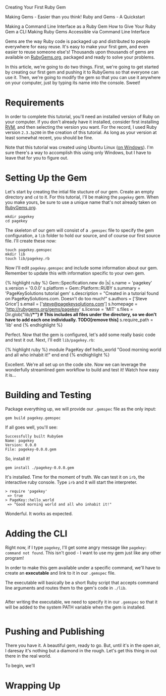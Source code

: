 Creating Your First Ruby Gem

Making Gems - Easier than you think!
Ruby and Gems - A Quickstart

Making a Command Line Interface as a Ruby Gem
How to Give Your Ruby Gem a CLI
Making Ruby Gems Accessible via Command Line Interface

Gems are the way Ruby code is packaged up and distributed to people everywhere for easy reuse. It's easy to make your first gem, and even easier to reuse someone else's! Thousands upon thousands of gems are available on [RubyGems.org](http://www.rubygems.org), packaged and ready to solve your problems.

In this article, we're going to do two things. First, we're going to get started by creating our first gem and pushing it to RubyGems so that everyone can use it. Then, we're going to modify the gem so that you can use it anywhere on your computer, just by typing its name into the console. Sweet!

# Requirements

In order to complete this tutorial, you'll need an installed version of Ruby on your computer. If you don't already have it installed, consider first installing [RVM](https://rvm.io/), and then selecting the version you want. For the record, I used Ruby version `2.3.3p200` in the creation of this tutorial. As long as your version at least somewhat recent, you should be fine.

Note that this tutorial was created using Ubuntu Linux ([on Windows](https://docs.microsoft.com/en-us/windows/wsl/install-win10)). I'm sure there's a way to accomplish this using only Windows, but I have to leave that for you to figure out.

# Setting Up the Gem

Let's start by creating the intial file stucture of our gem. Create an empty directory and `cd` to it. For this tutorial, I'll be making the `pagekey` gem. When you make yours, be sure to use a unique name that's not already taken on [RubyGems.org](http://www.rubygems.org).

```
mkdir pagekey
cd pagekey
```

The skeleton of our gem will consist of a `.gemspec` file to specify the gem configuration, a `lib` folder to hold our source, and of course our first source file. I'll create these now:

```
touch pagekey.gemspec
mkdir lib
touch lib/pagekey.rb
```

Now I'll edit `pagekey.gemspec` and include some information about our gem. Remember to update this with information specific to your own gem.

{% highlight ruby %}
Gem::Specification.new do |s|
  s.name      = 'pagekey'
  s.version   = '0.0.0'
  s.platform  = Gem::Platform::RUBY
  s.summary   = 'PageKeySolutions tutorial gem'
  s.description = "Created in a tutorial found on PageKeySolutions.com. Doesn't do too much!"
  s.authors   = ['Steve Grice']
  s.email     = ['steve@pagekeysolutions.com']
  s.homepage  = 'http://rubygems.org/gems/pagekey'
  s.license   = 'MIT'
  s.files     = Dir.glob("lib/**/*") # This includes all files under the directory, so we don't have to add each one individually. TODO[remove this]**
  s.require_path = 'lib'
end
{% endhighlight %}

Perfect. Now that the gem is configured, let's add some really basic code and test it out. Next, I'll edit `lib/pagekey.rb`:

{% highlight ruby %}
module PageKey
  def hello_world
    "Good morning world and all who inhabit it!"
  end
end
{% endhighlight %}

Excellent. We're all set up on the code site. Now we can leverage the wonderfully streamlined gem workflow to build and test it! Watch how easy it is...

# Building and Testing

Package everything up, we will provide our `.gemspec` file as the only input:

```
gem build pagekey.gemspec
```

If all goes well, you'll see:

```
Successfully built RubyGem
Name: pagekey
Version: 0.0.0
File: pagekey-0.0.0.gem
```

So, install it!

```
gem install ./pagekey-0.0.0.gem
```

It's installed. Time for the moment of truth. We can test it on `irb`, the interactive ruby console. Type `irb` and it will start the interpreter.

```
> require 'pagekey'
 => true
> PageKey::hello_world
 => "Good morning world and all who inhabit it!"
```

Wonderful. It works as expected.

# Adding the CLI

Right now, if I type `pagekey`, I'll get some angry message like `pagekey: command not found`. This isn't good - I want to use my gem just like any other program!

In order to make this gem available under a specific command, we'll have to create an **executable** and link to it in our `.gemspec` file.

The executable will basically be a short Ruby script that accepts command line arguments and routes them to the gem's code in `./lib`.

```

```

After writing the executable, we need to specify it in our `.gemspec` so that it will be added to the system PATH variable when the gem is installed.

```

```

# Pushing and Publishing

There you have it. A beautiful gem, ready to go. But, until it's in the open air, I daresay it's nothing but a diamond in the rough. Let's get this thing in out there in the real world.

To begin, we'll

# Wrapping Up
